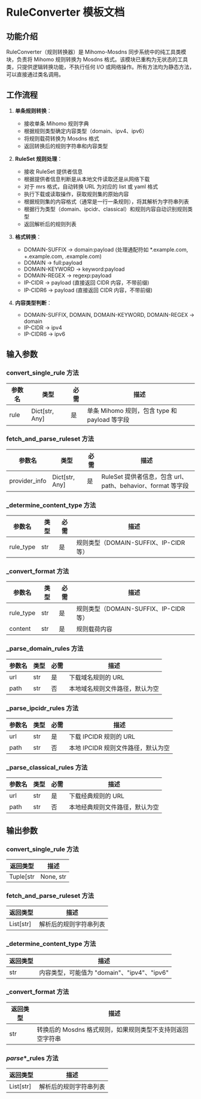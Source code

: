 # RuleConverter 模板文档

## 功能介绍

RuleConverter（规则转换器）是 Mihomo-Mosdns 同步系统中的纯工具类模块，负责将 Mihomo 规则转换为 Mosdns 格式。该模块已重构为无状态的工具类，只提供逻辑转换功能，不执行任何 I/O 或网络操作。所有方法均为静态方法，可以直接通过类名调用。

## 工作流程

1. **单条规则转换**：
   - 接收单条 Mihomo 规则字典
   - 根据规则类型确定内容类型（domain、ipv4、ipv6）
   - 将规则载荷转换为 Mosdns 格式
   - 返回转换后的规则字符串和内容类型

2. **RuleSet 规则处理**：
   - 接收 RuleSet 提供者信息
   - 根据提供者信息判断是从本地文件读取还是从网络下载
   - 对于 mrs 格式，自动转换 URL 为对应的 list 或 yaml 格式
   - 执行下载或读取操作，获取规则集的原始内容
   - 根据规则集的内容格式（通常是一行一条规则），将其解析为字符串列表
   - 根据行为类型（domain、ipcidr、classical）和规则内容自动识别规则类型
   - 返回解析后的规则列表

3. **格式转换**：
   - DOMAIN-SUFFIX → domain:payload (处理通配符如 *.example.com, +.example.com, .example.com)
   - DOMAIN → full:payload
   - DOMAIN-KEYWORD → keyword:payload
   - DOMAIN-REGEX → regexp:payload
   - IP-CIDR → payload (直接返回 CIDR 内容，不带前缀)
   - IP-CIDR6 → payload (直接返回 CIDR 内容，不带前缀)

4. **内容类型判断**：
   - DOMAIN-SUFFIX, DOMAIN, DOMAIN-KEYWORD, DOMAIN-REGEX → domain
   - IP-CIDR → ipv4
   - IP-CIDR6 → ipv6

## 输入参数

### convert_single_rule 方法

| 参数名 | 类型 | 必需 | 描述 |
|--------|------|------|------|
| rule | Dict[str, Any] | 是 | 单条 Mihomo 规则，包含 type 和 payload 等字段 |

### fetch_and_parse_ruleset 方法

| 参数名 | 类型 | 必需 | 描述 |
|--------|------|------|------|
| provider_info | Dict[str, Any] | 是 | RuleSet 提供者信息，包含 url、path、behavior、format 等字段 |

### _determine_content_type 方法

| 参数名 | 类型 | 必需 | 描述 |
|--------|------|------|------|
| rule_type | str | 是 | 规则类型（DOMAIN-SUFFIX、IP-CIDR 等） |

### _convert_format 方法

| 参数名 | 类型 | 必需 | 描述 |
|--------|------|------|------|
| rule_type | str | 是 | 规则类型（DOMAIN-SUFFIX、IP-CIDR 等） |
| content | str | 是 | 规则载荷内容 |

### _parse_domain_rules 方法

| 参数名 | 类型 | 必需 | 描述 |
|--------|------|------|------|
| url | str | 是 | 下载域名规则的 URL |
| path | str | 否 | 本地域名规则文件路径，默认为空 |

### _parse_ipcidr_rules 方法

| 参数名 | 类型 | 必需 | 描述 |
|--------|------|------|------|
| url | str | 是 | 下载 IPCIDR 规则的 URL |
| path | str | 否 | 本地 IPCIDR 规则文件路径，默认为空 |

### _parse_classical_rules 方法

| 参数名 | 类型 | 必需 | 描述 |
|--------|------|------|------|
| url | str | 是 | 下载经典规则的 URL |
| path | str | 否 | 本地经典规则文件路径，默认为空 |

## 输出参数

### convert_single_rule 方法

| 返回类型 | 描述 |
|----------|------|
| Tuple[str | None, str | None] | 元组包含转换后的 Mosdns 格式字符串和内容类型，如果不支持则返回 (None, None) |

### fetch_and_parse_ruleset 方法

| 返回类型 | 描述 |
|----------|------|
| List[str] | 解析后的规则字符串列表 |

### _determine_content_type 方法

| 返回类型 | 描述 |
|----------|------|
| str | 内容类型，可能值为 "domain"、"ipv4"、"ipv6" |

### _convert_format 方法

| 返回类型 | 描述 |
|----------|------|
| str | 转换后的 Mosdns 格式规则，如果规则类型不支持则返回空字符串 |

### _parse_*_rules 方法

| 返回类型 | 描述 |
|----------|------|
| List[str] | 解析后的规则字符串列表